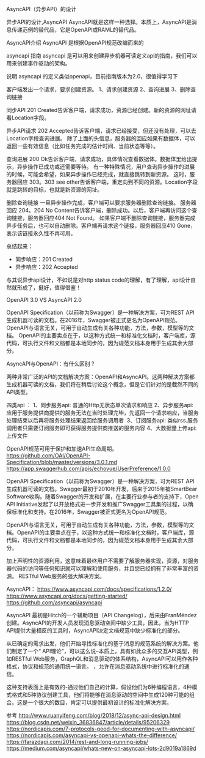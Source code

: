 AsyncAPI（异步API）的设计

异步API的设计,AsyncAPI
AsyncAPI就是这样一种选择。本质上，AsyncAPI是消息传递范例的替代品，它是OpenAPI或RAML的替代品。


AsyncAPI介绍
AsyncAPI 是根据OpenAPI规范改编而来的

asyncapi 指南
asyncapi 是可以用来创建异步机器可读定义api的指南，我们可以用来创建事件驱动的架构。

说明
asyncapi 的定义类似openapi，目前指南版本为2.0，很值得学习下

客户端发出一个请求，要求创建资源。
1、请求创建资源
2、查询进展
3、删除查询链接


同步API
201 Created告诉客户端，请求成功，资源已经创建。新的资源的网址请看Location字段。

异步API请求
202 Accepted告诉客户端，请求已经接受，但还没有处理，可以去Location字段查询进展。
除了上面的头信息，服务器的回应如果有数据体，可以返回一些有效信息（比如任务完成的估计时间、当前状态等等）。


查询进展
200 Ok告诉客户端，请求成功，具体情况查看数据体。数据体里给出提示，异步操作已成功或还需要等待。
有一种特殊情况，用户查询异步操作的进展的时候，可能会希望，如果异步操作已经完成，就直接跳转到新资源。
这时，服务器回应 303。303 see other告诉客户端，重定向到不同的资源。Location字段就是跳转的目标，也就是新资源的网址。


删除查询链接
一旦异步操作完成，客户端可以要求服务器删除查询链接。
服务器回应 204。204 No Content告诉客户端，删除成功。以后，客户端再访问这个查询链接，服务器回应404 Not Found。
如果客户端不删除查询链接，服务器完成异步任务后，也可以自动删除。客户端再请求这个链接，服务器回应410 Gone，表示该链接永久性不再可用。


总结起来：
- 同步响应：201 Created
- 异步响应：202 Accepted

与其说异步api设计，不如说是对http status code的理解，有了理解，api设计自然就形成了，挺好，值得借鉴！





OpenAPI 3.0 VS AsyncAPI 2.0

OpenAPI Specification（以前称为Swagger）是一种解决方案，可为REST API生成机器可读的文档。在2016年，Swagger被正式更名为OpenAPI规范。
OpenAPI与语言无关，可用于自动生成有关各种功能，方法，参数，模型等的文档。
OpenAPI的主要卖点在于，以这种方式统一和标准化文档时，客户端库，源代码，可执行文件和文档都是本地同步的，因为规范文档本身用于生成其余大部分。

AsyncAPI与OpenAPI：有什么区别？

两种非常广泛的API的文档解决方案：OpenAPI和AsyncAPI。这两种解决方案都生成机器可读的文档，我们将在稍后讨论这个概念，但是它们针对的是截然不同的API类型。

四类api ：
1、同步服务api: 普通的Http无状态单次请求和响应
2、异步服务api: 应用于服务提供商提供的服务无法在当时处理完毕，先返回一个请求响应，当服务处理结束以后再将服务处理结果返回给服务调用者 
3、订阅服务api: 类似rss.服务调用者只需要订阅服务即可获得服务提供商推送的服务内容
4、大数据量上传api: 上传文件



OpenAPI规范可用于保护和加速API生命周期。
https://github.com/OAI/OpenAPI-Specification/blob/master/versions/3.0.1.md
https://app.swaggerhub.com/apis/echovue/UserPreference/1.0.0

OpenAPI Specification（以前称为Swagger）是一种解决方案，可为REST API生成机器可读的文档。Swagger最初于2010年开发，后来于2015年被SmartBear Software收购。随着Swagger的开发和扩展，在主要行业参与者的支持下，Open API Initiative发起了以开放格式进一步开发和推广Swagger工具集的过程，以确保标准化和支持。在2016年，Swagger被正式更名为OpenAPI规范。

OpenAPI与语言无关，可用于自动生成有关各种功能，方法，参数，模型等的文档。OpenAPI的主要卖点在于，以这种方式统一和标准化文档时，客户端库，源代码，可执行文件和文档都是本地同步的，因为规范文档本身用于生成其余大部分。

加上声明性的资源利用，这意味着最终用户不需要了解服务器实现，资源，对服务器代码的访问等任何知识就可以理解和使用服务，并且您已经拥有了非常丰富的资源。 RESTful Web服务的强大解决方案。



AsyncAPI：
https://www.asyncapi.com/docs/specifications/1.2.0/
https://www.asyncapi.org/docs/getting-started/
https://github.com/asyncapi/asyncapi

AsyncAPI  最初是Hitch的一个辅助项目（API Changelog），后来由FranMéndez创建。AsyncAPI的开发人员发现消息驱动空间中缺少工具，因此，当为HTTP API提供大量相反的工具时，AsyncAPI决定文档规范中缺少标准化的部分。

从已确定的需求出发，他们开始寻找标准化的基于消息的规范系统的解决方案。他们制定了一个“ API理论”，可以这么说–本质上，具有如此众多的交互API类型，例如RESTful Web服务，GraphQL和消息驱动的体系结构，AsyncAPI可以用作各种格式，协议和规范的通用统一语言。 ，允许在消息驱动系统中进行标准化的通信。

这种支持表面上是有效的-通过他们自己的计算，假设他们为6种编程语言，4种模式格式和5种协议创建工具，他们将能够在消息驱动的空间中生成120种可能的组合。这是一个很大的数目，肯定可以提供最初设计的标准化解决方案。




参考
http://www.ruanyifeng.com/blog/2018/12/async-api-design.html
https://blog.csdn.net/weixin_36836847/article/details/95206329
https://nordicapis.com/7-protocols-good-for-documenting-with-asyncapi/
https://nordicapis.com/asyncapi-vs-openapi-whats-the-difference/
https://farazdagi.com/2014/rest-and-long-running-jobs/
https://medium.com/asyncapi/whats-new-on-asyncapi-lots-2d9019a1869d



